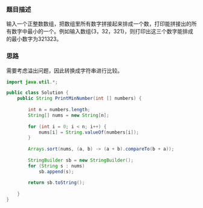 ### 题目描述
输入一个正整数数组，把数组里所有数字拼接起来排成一个数，打印能拼接出的所有数字中最小的一个。例如输入数组{3，32，321}，则打印出这三个数字能排成的最小数字为321323。
### 思路

需要考虑溢出问题，因此转换成字符串进行比较。

```java
import java.util.*;

public class Solution {
    public String PrintMinNumber(int [] numbers) {
        
        int n = numbers.length;
        String[] nums = new String[n];
        
        for (int i = 0; i < n; i++) {
            nums[i] = String.valueOf(numbers[i]);
        }
        
        Arrays.sort(nums, (a, b) -> (a + b).compareTo(b + a));
        
        StringBuilder sb = new StringBuilder();
        for (String s : nums)
            sb.append(s);
        
        return sb.toString();
        
    }
}
```